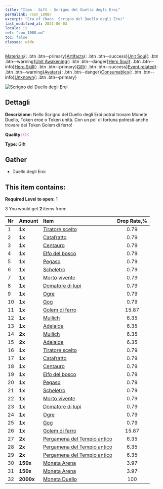 ```yaml
---
title: "Item - Gift - Scrigno del Duello degli Eroi"
permalink: /con_1008/
excerpt: "Era of Chaos  Scrigno del Duello degli Eroi"
last_modified_at: 2021-06-03
locale: it
ref: "con_1008.md"
toc: false
classes: wide
---
```

 [Materials](/ItemsIT/){: .btn .btn--primary}[Artifacts](/ItemsIT/Artifacts/){: .btn .btn--success}[Unit Soul](/ItemsIT/UnitSoul/){: .btn .btn--warning}[Unit Awakening](/ItemsIT/UnitAwakening/){: .btn .btn--danger}[Hero Soul](/ItemsIT/HeroSoul/){: .btn .btn--info}[Hero Skill](/ItemsIT/HeroSkill/){: .btn .btn--primary}[Gift](/ItemsIT/Gift/){: .btn .btn--success}[Event related](/ItemsIT/Events/){: .btn .btn--warning}[Avatars](/ItemsIT/Avatars/){: .btn .btn--danger}[Consumables](/ItemsIT/Consumables/){: .btn .btn--info}[Unknown](/ItemsIT/Unknown/){: .btn .btn--primary}

 ![Scrigno del Duello degli Eroi](/images/t/i_50002.png)

## Dettagli
 **Descrizione:** Nello Scrigno del Duello degli Eroi potrai trovare Monete Duello, Token eroe o Token unità. Con un po' di fortuna potresti anche trovare dei Token Golem di ferro!

 **Quality:** <span style="color: #DA70D6">OK</span>

 **Type:** Gift

## Gather

*    Duello degli Eroi 

## This item contains:

 **Required Level to open:** 1

 3 You would get **2** items  from:

  | Nr | Amount |     Item    | Drop Rate,% |
  |:---|:-------|:------------|:---------:|
  | 1 |  **1x** | [Tiratore scelto](/ItemsIT/unt_191/) | 0.79 | 
  | 2 |  **1x** | [Catafratto](/ItemsIT/unt_195/) | 0.79 | 
  | 3 |  **1x** | [Centauro](/ItemsIT/unt_199/) | 0.79 | 
  | 4 |  **1x** | [Elfo del bosco](/ItemsIT/unt_201/) | 0.79 | 
  | 5 |  **1x** | [Pegaso](/ItemsIT/unt_202/) | 0.79 | 
  | 6 |  **1x** | [Scheletro](/ItemsIT/unt_208/) | 0.79 | 
  | 7 |  **1x** | [Morto vivente](/ItemsIT/unt_209/) | 0.79 | 
  | 8 |  **1x** | [Domatore di lupi](/ItemsIT/unt_218/) | 0.79 | 
  | 9 |  **1x** | [Ogre](/ItemsIT/unt_220/) | 0.79 | 
  | 10 |  **1x** | [Gog](/ItemsIT/unt_227/) | 0.79 | 
  | 11 |  **1x** | [Golem di ferro](/ItemsIT/unt_237/) | 15.87 | 
  | 12 |  **1x** | [Mullich](/ItemsIT/her_360/) | 6.35 | 
  | 13 |  **1x** | [Adelaide](/ItemsIT/her_359/) | 6.35 | 
  | 14 |  **2x** | [Mullich](/ItemsIT/her_360/) | 6.35 | 
  | 15 |  **2x** | [Adelaide](/ItemsIT/her_359/) | 6.35 | 
  | 16 |  **1x** | [Tiratore scelto](/ItemsIT/unt_191/) | 0.79 | 
  | 17 |  **1x** | [Catafratto](/ItemsIT/unt_195/) | 0.79 | 
  | 18 |  **1x** | [Centauro](/ItemsIT/unt_199/) | 0.79 | 
  | 19 |  **1x** | [Elfo del bosco](/ItemsIT/unt_201/) | 0.79 | 
  | 20 |  **1x** | [Pegaso](/ItemsIT/unt_202/) | 0.79 | 
  | 21 |  **1x** | [Scheletro](/ItemsIT/unt_208/) | 0.79 | 
  | 22 |  **1x** | [Morto vivente](/ItemsIT/unt_209/) | 0.79 | 
  | 23 |  **1x** | [Domatore di lupi](/ItemsIT/unt_218/) | 0.79 | 
  | 24 |  **1x** | [Ogre](/ItemsIT/unt_220/) | 0.79 | 
  | 25 |  **1x** | [Gog](/ItemsIT/unt_227/) | 0.79 | 
  | 26 |  **1x** | [Golem di ferro](/ItemsIT/unt_237/) | 15.87 | 
  | 27 |  **2x** | [Pergamena del Tempio antico](/ItemsIT/con_697/) | 6.35 | 
  | 28 |  **2x** | [Pergamena del Tempio antico](/ItemsIT/con_697/) | 6.35 | 
  | 29 |  **2x** | [Pergamena del Tempio antico](/ItemsIT/con_697/) | 6.35 | 
  | 30 |  **150x** | [Moneta Arena](/ItemsIT/con_903/) | 3.97 | 
  | 31 |  **150x** | [Moneta Arena](/ItemsIT/con_903/) | 3.97 | 
  | 32 |  **2000x** | [Moneta Duello](/ItemsIT/con_907/) | 100 | 
